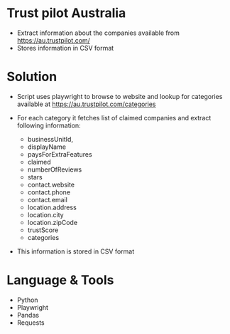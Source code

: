 # Trust pilot Australia
- Extract information about the companies available from https://au.trustpilot.com/
- Stores information in CSV format

# Solution 
- Script uses playwright to browse to website and lookup for categories available at https://au.trustpilot.com/categories
- For each category it fetches list of claimed companies and extract following information:
  - businessUnitId,
  - displayName
  - paysForExtraFeatures
  - claimed
  - numberOfReviews
  - stars
  - contact.website
  - contact.phone
  - contact.email
  - location.address
  - location.city
  - location.zipCode
  - trustScore
  - categories
  
- This information is stored in CSV format 

# Language & Tools
- Python
- Playwright
- Pandas
- Requests
